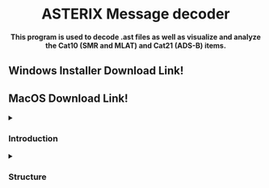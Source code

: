 <div align="center">
<h1 align="center">ASTERIX Message decoder</h1>
<h4 align="center">This program is used to decode .ast files as well as visualize and analyze the Cat10 (SMR and MLAT) and Cat21 (ADS-B) items.</h4>
</div>

<h2>Windows Installer <a>Download Link</a>!</h2>
<h2>MacOS <a>Download Link</a>!</h2>
</div>
<details>
  <summary><h3>Introduction</h3></summary>
  <p align="justify">The ASTERIX protocol is an ATM surveillance data binary messaging format used for exchanging information between surveillance and automation systems. It is designed to optimize data transmission with limited bandwidth while preserving all necessary information. The software decodes Cat 10 for SMR and MLAT (Surface Movement Radar and Multilateration) and Cat 21 for ADS-B (Automatic Dependent Surveillance-Broadcast). It enables the analysis of real traffic on the airport surface, including approximate positions, takeoffs, and ADS-B trajectories during surface operations and in-flight. SMR detects and locates targets in airport maneuvering and parking areas, while MLAT uses multiple receivers to triangulate the position of aircraft or ground vehicles. ADS-B relies on aircraft-supplied data, including flight identification, position, and other relevant parameters obtained from onboard systems. </p>
</details>

<details>
  <summary><h3>Structure</h3></summary>

  <h4>General Structure </h4>

<p align="justify">This application utilizes web technologies such as JavaScript (including TypeScript), HTML, and CSS. It is built on the Electron framework, which provides two main threads: Main and Renderer. These threads resemble a server-client relationship, where the Renderer acts as the web client and the Main thread serves as the server. Inter-process communication (IPC) facilitates communication between the two threads, functioning as a fast HTTP-based information exchange. The application offloads heavy calculations, such as file decoding, writing, and performance parameter calculations, to separate processes called Workers. The Main thread includes the main file (index.ts) responsible for launching the application and managing the Renderer thread. Additionally, various IPC-triggered functions are executed in response to events sent by the Renderer, such as opening a file or retrieving the first 10000 messages from a list.</p>


- loadFileIpc: open the file picker and load a file.

- block_slicer: slice a whole file Buffer into buffers containing individual messages.

- getMessagesIpcWorker: decodes the messages using a worker.

- getMessagesIpcSlices: sends 10000 decoded messages.

- writeKmlFile: Write a kml file in a separate Worker.

<p align="justify">Within the Renderer thread, the application is organized into files that describe the rendered objects and pages (with the .svelte extension) as well as scripts (with the .ts extension) that handle the logic for the Map and Simulation. The primary Svelte files include App.svelte, which defines the general structure and Map component, ExpandableTable.svelte for the table view, and Parameters.svelte for the performance parameters view. On the script side, map.ts is responsible for initializing the map, graphicsLayer.ts manages the logic for 3D objects and layer management, groundLayer.ts handles ground markers and layer management, and areaLayer.ts defines ground areas. Additionally, Simulation.svelte is responsible for the simulation logic and rendering associated controls. Some of the workload is offloaded to Web Workers to ensure smoother operation and prevent blocking the main thread during computationally intensive tasks.</p>

  <h4>
Used software and libraries</h4>

The Web Application utilizes several libraries, including:

·ElectronJS: Enables the creation of cross-platform desktop applications using web technologies.
·Typescript: Adds type safety to JavaScript, enhancing the developer experience.
·Svelte.js: A frontend compiler that offers a reactive DOM and improved performance for building dynamic web applications.
·ArcGIS API for JavaScript: A lightweight and powerful library for embedding maps and visualizing data in web applications.
·Bootstrap 5: A CSS framework that provides a range of UI components, such as buttons, menus, and sliders.

In addition, other libraries used include Geolib for coordinate conversion and geometric operations, GeoJSON for quick conversion to KML, and Array-search for efficient searches.


<details>
  <summary><h3>How to</h3></summary>
  <h5>Installation</h5>
  <p>Download the <a href="https://github.com/PauBaguer/asterix-visualizer/releases/tag/0.1.0" >executable</a> for Windows</p>
  <h5>First steps</h5>
  <p align="justify">On the home page you can visualize some of the usage tips of the program and the team members.</p>
  <p align="justify">To begin, one has to load a file using the Load File menu. Pressing the button will open a prompt to select a file. Files must have .ast extension</p>
    <br>
<h5>Explore the table</h5>
  <p align="justify">The Web Application provides a range of information through the data items of the messages. Here are some of the capabilities it offers:</p>
<p align="justify">
Filter by category, system, and message type: You can apply filters to view messages based on their category, system, or message type. This allows you to focus on specific subsets of data.
</p>
<p align="justify">
Access to detailed information: Some data items have additional information. You can click the button to expand a row and visualize extra information.
</p>
  <h5>Map and simulation</h5>
  <p align="justify">The simulation controls in the Web Application provide various functionalities:

-Start, stop, and restart the simulation: Allows you to control the execution of the simulation.
-Move forwards and backwards: Enables navigation through different time points in the simulation.
-Change the speed of the simulation time: Adjusts the playback speed of the simulation.
-Choose the type of traffic to display: Allows you to select the specific type of traffic (e.g., airplanes) you want to see in the simulation.
-Click on airplane paths for information: By clicking on the path of an airplane, you can access the main information contained in its message at that particular moment.
These simulation controls give users the ability to interact with the application, customize their viewing experience, and access detailed information about individual airplanes. Additionally, the option to view the airplanes in 3D enhances the visual representation of the simulation.
</p>
<h3> Team members</h3>

- Daniel Carneros Mateu</li>
- Pablo Carreras Escudero</li>
- José Ramón Iniesta Expósito</li>
- Hatim Benallal Benallal</li>
- Nicolai Galici-Tiscenco</li>
</details>

